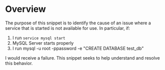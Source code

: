 # Overview

The purpose of this snippet is to identify the cause of an issue where a service that is started is not available for use. In particular, if:

1. I run `service mysql start`
2. MySQL Server starts properly
3. I run mysql -u root -ppassword -e "CREATE DATABASE test_db"

I would receive a failure. This snippet seeks to help understand and resolve this behavior.
